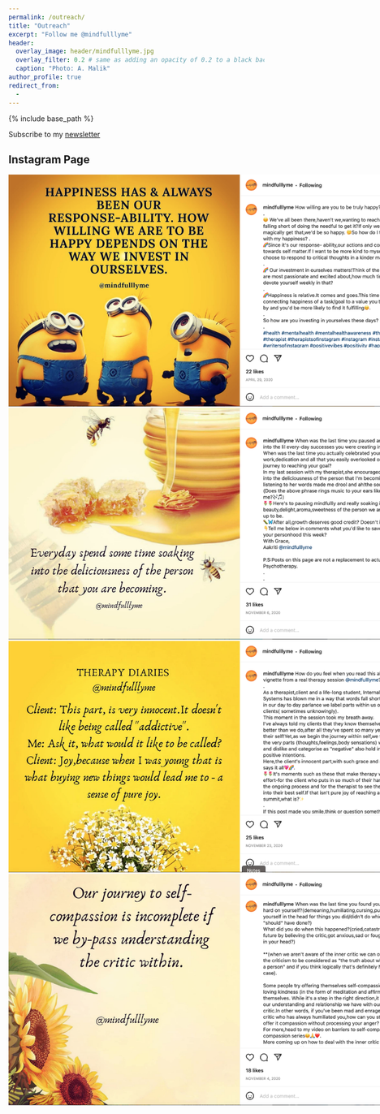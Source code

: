 ```yaml
---
permalink: /outreach/
title: "Outreach"
excerpt: "Follow me @mindfulllyme"
header:
  overlay_image: header/mindfulllyme.jpg
  overlay_filter: 0.2 # same as adding an opacity of 0.2 to a black background
  caption: "Photo: A. Malik"
author_profile: true
redirect_from: 
  - 
---
```


{% include base_path %}

Subscribe to my [newsletter](https://gmail.us19.list-manage.com/subscribe?u=62902094dada09dc2d63c2e8e&id=e87fe109f7)

## Instagram Page

<div style="float: left; margin-right: 10px; width: 800px">
    <a href="https://www.instagram.com/p/B_jkE9ejVsB/" title="https://www.instagram.com/p/B_jkE9ejVsB/"><img src="/images/mindfullly.png"></a>
</div>

<br>

<div style="float: left; margin-right: 10px; width: 800px">
    <a href="https://www.instagram.com/p/B_jkE9ejVsB/" title="https://www.instagram.com/p/B_jkE9ejVsB/"><img src="/images/mind_2.png"></a>
</div>

<br>

<div style="float: left; margin-right: 10px; width: 800px">
    <a href="https://www.instagram.com/p/B_jkE9ejVsB/" title="https://www.instagram.com/p/B_jkE9ejVsB/"><img src="/images/mind_3.png"></a>
</div>

<br>

<div style="float: left; margin-right: 10px; width: 800px">
    <a href="https://www.instagram.com/p/B_jkE9ejVsB/" title="https://www.instagram.com/p/B_jkE9ejVsB/"><img src="/images/mind_4.png"></a>
</div>

<br>

